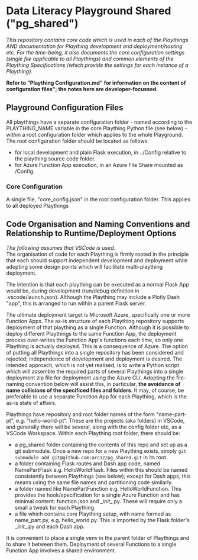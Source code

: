 # Data Literacy Playground Shared ("pg_shared")
_This repository contains core code which is used in each of the Playthings AND documentation for Plaything development and deployment/hosting etc. For the time-being, it also documents the core configuration settings (single file applicable to all Playthings) and common elements of the Plaything Specifications (which provide the settings for each instance of a Plaything)._

__Refer to "Plaything Configuration.md" for information on the content of configuration files"; the notes here are developer-focussed.__

## Playground Configuration Files
All playthings have a separate configuration folder - named according to the PLAYTHING_NAME variable in the core Plaything Python file (see below) - within a root configuration folder which applies to the whole Playground. The root configuration folder should be located as follows:
- for local development and plain Flask execution, in ../Config relative to the plaything source code folder.
- for Azure Function App execution, in an Azure File Share mounted as /Config.

### Core Configuration
A single file, "core_config.json" in the root configuration folder. This applies to all deployed Playthings

## Code Organisation and Naming Conventions and Relationship to Runtime/Deployment Options
_The following assumes that VSCode is used._  
The organisation of code for each Plaything is firmly rooted in the principle that each should support independent development and deployment while adopting some design points which will facilitate multi-plaything deployment.

The intention is that each plaything can be executed as a normal Flask App would be, during development (run/debug definition in .vscode/launch.json). Although the Plaything may include a Plotly Dash "app", this is arranged to run within a parent Flask server.

The ultimate deployment target is Microsoft Azure, specifically one or more Function Apps. The as-is structure of each Plaything repository supports deployment of that plaything as a single Function. Although it is possible to deploy different Playthings to the same Function App, the deployment process over-writes the Function App's functions each time, so only one Plaything is actually deployed. This is a consequence of Azure. The option of putting all Playthings into a single repository has been considered and rejected; independence of development and deployment is desired. The intended approach, which is not yet realised, is to write a Python script which will assemble the required parts of several Playthings into a single deployment zip file for deployment using the Azure CLI. Adopting the file-naming convention below will assist this, in particular, __the avoidance of name collisions of the specificed files and folders__. It may, of course, be preferable to use a separate Function App for each Plaything, which is the as-is state of affairs.

Playthings have repository and root folder names of the form "name-part-pt", e.g. "hello-world-pt". These are the projects (aka folders) in VSCode, and generally there will be several, along with the config folder etc, as a VSCode Workspace. Within each Plaything root folder, there should be:
- a pg_shared folder containing the contents of this repo and set up as a git submodule. Once a new repo for a new Plaything exists, simply `git submodule add git@github.com:arc12/pg_shared.git` in its root.
- a folder containing Flask routes and Dash app code, named NamePartFlask e.g. HelloWorldFlask. Files within this should be named consistently between Playthings (see below); except for Dash apps, this means using the same file names and partitioning code similarly.
- a folder named like NamePartFunction e.g. HelloWorldFunction. This provides the hook/specification for a single Azure Function and has minimal content: function.json and \__init__.py. These will require only a small a tweak for each Plaything.
- a file which contains core Plaything setup, with name formed as name_part.py, e.g. hello_world.py. This is imported by the Flask folder's \__init__.py and each Dash app.

It is convenient to place a single venv in the parent folder of Playthings and to share it between them. Deployment of several Functions to a single Function App involves a shared environment.